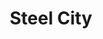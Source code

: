 ---
pid: LLP455
title: Steel City
location_transcription: Pattison Ave + S 11th St
zipcode: '15005'
outside_phl: 'Baden PA '
neighborhood: 
age: '18'
age_range: 13-19
instagram: 
image_file_name: LLP_455.jpg
proposal_transcription: A whole smorgasbord of Pittsburgh related  symbols b
topic: 
topic_summary: 
type: 
keywords_other: 
credit: "@evzig17"
image_labels: 
twitter: 
facebook: 
permalink: "/monuments/llp455/"
layout: item-page
---